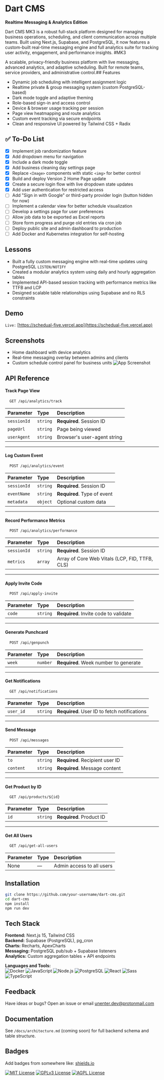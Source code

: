 
# Dart CMS

**Realtime Messaging & Analytics Edition**

Dart CMS MK3 is a robust full-stack platform designed for managing business operations, scheduling, and client communication across multiple teams. Built using Next.js, Supabase, and PostgreSQL, it now features a custom-built real-time messaging engine and full analytics suite for tracking user activity, engagement, and performance insights.
#MK3


A scalable, privacy-friendly business platform with live messaging, advanced analytics, and adaptive scheduling. Built for remote teams, service providers, and administrative control.## Features

- Dynamic job scheduling with intelligent assignment logic
- Realtime private & group messaging system (custom PostgreSQL-based)
- Dark mode toggle and adaptive theming
- Role-based sign-in and access control
- Device & browser usage tracking per session
- Page view heatmapping and route analytics
- Custom event tracking via secure endpoints
- Clean and responsive UI powered by Tailwind CSS + Radix
## ✅ To-Do List

- [x] Implement job randomization feature  
- [x] Add dropdown menu for navigation  
- [x] Include a dark mode toggle  
- [x] Add business cleaning day settings page  
- [x] Replace `<Image>` components with static `<img>` for better control  
- [x] Build and deploy Version 2 Home Page update  
- [x] Create a secure login flow with live dropdown state updates  
- [x] Add user authentication for restricted access  
- [ ] Add "Sign in with Google" or third-party provider login (button hidden for now)  
- [ ] Implement a calendar view for better schedule visualization  
- [ ] Develop a settings page for user preferences  
- [ ] Allow job data to be exported as Excel reports  
- [ ] Store form progress and purge old entries via cron job  
- [ ] Deploy public site and admin dashboard to production  
- [ ] Add Docker and Kubernetes integration for self-hosting  
## Lessons

- Built a fully custom messaging engine with real-time updates using PostgreSQL `LISTEN/NOTIFY`
- Created a modular analytics system using daily and hourly aggregation tables
- Implemented API-based session tracking with performance metrics like TTFB and LCP
- Designed scalable table relationships using Supabase and no RLS constraints
## Demo

`Live:` [https://schedual-five.vercel.app](https://schedual-five.vercel.app)

## Screenshots
- Home dashboard with device analytics
- Real-time messaging overlay between admins and clients
- Custom schedule control panel for business units
![App Screenshot](https://via.placeholder.com/468x300?text=App+Screenshot+Here)

## API Reference

#### Track Page View

```http
  GET /api/analytics/track
```

| Parameter   | Type     | Description                        |
| :---------- | :------- | :--------------------------------- |
| `sessionId` | `string` | **Required**. Session ID           |
| `pageUrl`   | `string` | Page being viewed                  |
| `userAgent` | `string` | Browser's user-agent string        |

---

#### Log Custom Event

```http
  POST /api/analytics/event
```

| Parameter     | Type     | Description                              |
| :------------ | :------- | :--------------------------------------- |
| `sessionId`   | `string` | **Required**. Session ID                 |
| `eventName`   | `string` | **Required**. Type of event              |
| `metadata`    | `object` | Optional custom data                    |

---

#### Record Performance Metrics

```http
  POST /api/analytics/performance
```

| Parameter   | Type    | Description                                      |
| :---------- | :------ | :----------------------------------------------- |
| `sessionId` | `string`| **Required**. Session ID                         |
| `metrics`   | `array` | Array of Core Web Vitals (LCP, FID, TTFB, CLS)   |

---

#### Apply Invite Code

```http
  POST /api/apply-invite
```

| Parameter   | Type     | Description                          |
| :---------- | :------- | :----------------------------------- |
| `code`      | `string` | **Required**. Invite code to validate |

---

#### Generate Punchcard

```http
  POST /api/genpunch
```

| Parameter    | Type     | Description                           |
| :----------- | :------- | :------------------------------------ |
| `week`       | `number` | **Required**. Week number to generate |

---

#### Get Notifications

```http
  GET /api/notifications
```

| Parameter   | Type     | Description                          |
| :---------- | :------- | :----------------------------------- |
| `user_id`   | `string` | **Required**. User ID to fetch notifications |

---

#### Send Message

```http
  POST /api/messages
```

| Parameter     | Type     | Description                       |
| :------------ | :------- | :-------------------------------- |
| `to`          | `string` | **Required**. Recipient user ID   |
| `content`     | `string` | **Required**. Message content     |

---

#### Get Product by ID

```http
  GET /api/products/${id}
```

| Parameter | Type     | Description                       |
| :-------- | :------- | :-------------------------------- |
| `id`      | `string` | **Required**. Product ID          |

---

#### Get All Users

```http
  GET /api/get-all-users
```

| Parameter | Type     | Description                  |
| :-------- | :------- | :--------------------------- |
| None      | —        | Admin access to all users    |



## Installation

```bash
git clone https://github.com/your-username/dart-cms.git
cd dart-cms
npm install
npm run dev
```
## Tech Stack

**Frontend:** Next.js 15, Tailwind CSS  
**Backend:** Supabase (PostgreSQL), pg_cron  
**Charts:** Recharts, ApexCharts  
**Messaging:** PostgreSQL pub/sub + Supabase listeners  
**Analytics:** Custom aggregation tables + API endpoints  

**Languages and Tools:**  
![Docker](https://img.shields.io/badge/Docker-2496ED?style=for-the-badge&logo=docker&logoColor=white)
![JavaScript](https://img.shields.io/badge/JavaScript-F7DF1E?style=for-the-badge&logo=javascript&logoColor=black)
![Node.js](https://img.shields.io/badge/Node.js-339933?style=for-the-badge&logo=nodedotjs&logoColor=white)
![PostgreSQL](https://img.shields.io/badge/PostgreSQL-4169E1?style=for-the-badge&logo=postgresql&logoColor=white)
![React](https://img.shields.io/badge/React-20232A?style=for-the-badge&logo=react&logoColor=61DAFB)
![Sass](https://img.shields.io/badge/Sass-CC6699?style=for-the-badge&logo=sass&logoColor=white)
![TypeScript](https://img.shields.io/badge/TypeScript-3178C6?style=for-the-badge&logo=typescript&logoColor=white)
## Feedback

Have ideas or bugs? Open an issue or email [unenter.dev@protonmail.com](mailto:unenter.dev@protonmail.com)
## Documentation

See `/docs/architecture.md` (coming soon) for full backend schema and table structure.

## Badges

Add badges from somewhere like: [shields.io](https://shields.io/)

[![MIT License](https://img.shields.io/badge/License-MIT-green.svg)](https://choosealicense.com/licenses/mit/)
[![GPLv3 License](https://img.shields.io/badge/License-GPL%20v3-yellow.svg)](https://opensource.org/licenses/)
[![AGPL License](https://img.shields.io/badge/license-AGPL-blue.svg)](http://www.gnu.org/licenses/agpl-3.0)


